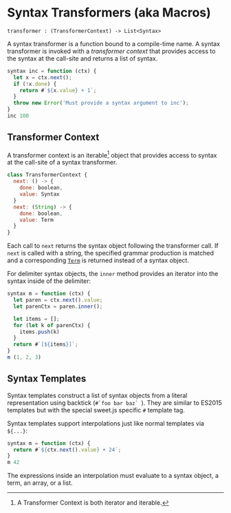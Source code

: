 # Syntax Transformers (aka Macros)

```
transformer : (TransformerContext) -> List<Syntax>
```

A syntax transformer is a function bound to a compile-time name. A syntax transformer is invoked with a *transformer context* that provides access to the syntax at the call-site and returns a list of syntax.

```js
syntax inc = function (ctx) {
  let x = ctx.next();
  if (!x.done) {
    return #`${x.value} + 1`;
  }
  throw new Error('Must provide a syntax argument to inc');
}
inc 100
```

## Transformer Context

A transformer context is an iterable[^1] object that provides access to syntax at the call-site of a syntax transformer.

```js
class TransformerContext {
  next: () -> {
    done: boolean,
    value: Syntax
  }
  next: (String) -> {
    done: boolean,
    value: Term
  }
}
```

Each call to `next` returns the syntax object following the transformer call. If `next` is called with a string, the specified grammar production is matched and a corresponding [`Term`](terms.md) is returned instead of a syntax object.

For delimiter syntax objects, the `inner` method provides an iterator into the syntax inside of the delimiter:

```js
syntax m = function (ctx) {
  let paren = ctx.next().value;
  let parenCtx = paren.inner();

  let items = [];
  for (let k of parenCtx) {
    items.push(k)
  }
  return #`[${items}]`;
}
m (1, 2, 3)
```

## Syntax Templates

Syntax templates construct a list of syntax objects from a literal representation using backtick (``#`foo bar baz` ``). They are similar to ES2015 templates but with the special sweet.js specific `#` template tag.

Syntax templates support interpolations just like normal templates via `${...}`:

```js
syntax m = function (ctx) {
  return #`${ctx.next().value} + 24`;
}
m 42
```

The expressions inside an interpolation must evaluate to a syntax object, a term, an array, or a list.

[^1]: A Transformer Context is both iterator and iterable.
